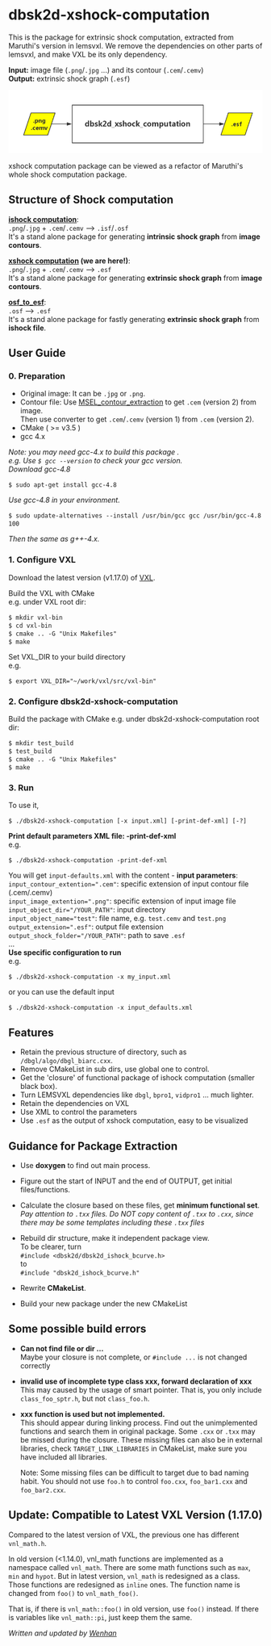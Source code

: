 # dbsk2d-xshock-computation
This is the package for extrinsic shock computation, extracted from Maruthi's version in lemsvxl.
We remove the dependencies on other parts of lemsvxl, and make VXL be its only dependency.

__Input:__ image file (`.png`/`.jpg` ...) and its contour (`.cem`/`.cemv`)  
__Output:__ extrinsic shock graph (`.esf`)

![xshock](https://github.com/wenhanshi/markdown-img-link/blob/master/xshock.png)

xshock computation package can be viewed as a refactor of Maruthi's whole shock computation package.

## Structure of Shock computation

__[ishock computation](https://github.com/wenhanshi/lemsvxl-shock-computation/tree/master/dbsk2d-ishock-computation)__:  
`.png`/`.jpg` + `.cem`/`.cemv` --> `.isf`/`.osf`  
It's a stand alone package for generating __intrinsic shock graph__ from __image contours__.

__[xshock computation](https://github.com/wenhanshi/lemsvxl-shock-computation/tree/master/dbsk2d-xshock-computation) (we are here!)__:  
`.png`/`.jpg` + `.cem`/`.cemv` --> `.esf`  
It's a stand alone package for generating __extrinsic shock graph__ from __image contours__.

__[osf_to_esf](https://github.com/wenhanshi/lemsvxl-shock-computation/tree/master/osf-to-esf)__:  
`.osf` --> `.esf`  
It's a stand alone package for fastly generating __extrinsic shock graph__ from __ishock file__.

## User Guide

### 0. Preparation

- Original image: It can be `.jpg` or `.png`.
- Contour file: Use [MSEL_contour_extraction](https://github.com/yg13/MSEL_contour_extraction_cxx) to get `.cem` (version 2) from image.  
Then use converter to get `.cem`/`.cemv` (version 1) from `.cem` (version 2).
- CMake ( >= v3.5 )
- gcc 4.x

_Note: you may need gcc-4.x to build this package .  
e.g.
Use `$ gcc --version` to check your gcc version.  
Download gcc-4.8_
```commandline
$ sudo apt-get install gcc-4.8
```
_Use gcc-4.8 in your environment._
```commandline
$ sudo update-alternatives --install /usr/bin/gcc gcc /usr/bin/gcc-4.8 100
```
_Then the same as g++-4.x._

### 1. Configure VXL

Download the latest version (v1.17.0) of [VXL](https://github.com/vxl/vxl).

Build the VXL with CMake  
e.g. under VXL root dir:
```commandline
$ mkdir vxl-bin
$ cd vxl-bin
$ cmake .. -G "Unix Makefiles"
$ make
```

Set VXL_DIR to your build directory  
e.g.
```commandline
$ export VXL_DIR="~/work/vxl/src/vxl-bin"
```

### 2. Configure dbsk2d-xshock-computation

Build the package with CMake
e.g. under dbsk2d-xshock-computation root dir:
```commandline
$ mkdir test_build
$ test_build
$ cmake .. -G "Unix Makefiles"
$ make 
```

### 3. Run

To use it,
```commandline
$ ./dbsk2d-xshock-computation [-x input.xml] [-print-def-xml] [-?]
```
__Print default parameters XML file: -print-def-xml__  
e.g.
```commandline
$ ./dbsk2d-xshock-computation -print-def-xml
```
You will get `input-defaults.xml` with the content - __input parameters__:  
    `input_contour_extention=".cem"`: specific extension of input contour file (.cem/.cemv)  
    `input_image_extention=".png"`: specific extension of input image file  
    `input_object_dir="/YOUR_PATH"`: input directory  
    `input_object_name="test"`: file name, e.g. `test.cemv` and `test.png`    
    `output_extension=".esf"`: output file extension  
    `output_shock_folder="/YOUR_PATH"`: path to save `.esf`  
    ...  
__Use specific configuration to run__  
e.g.  
```commandline
$ ./dbsk2d-xshock-computation -x my_input.xml
```
or you can use the default input
```commandline
$ ./dbsk2d-xshock-computation -x input_defaults.xml
```

## Features

- Retain the previous structure of directory, such as `/dbgl/algo/dbgl_biarc.cxx`.
- Remove CMakeList in sub dirs, use global one to control.
- Get the 'closure' of functional package of ishock computation (smaller black box).
- Turn LEMSVXL dependencies like `dbgl`, `bpro1`, `vidpro1` ... much lighter.
- Retain the dependencies on VXL
- Use XML to control the parameters
- Use `.esf` as the output of xshock computation, easy to be visualized

## Guidance for Package Extraction

- Use __doxygen__ to find out main process.

- Figure out the start of INPUT and the end of OUTPUT, get initial files/functions.

- Calculate the closure based on these files, get __minimum functional set__.  
_Pay attention to `.txx` files. Do NOT copy content of `.txx` to `.cxx`,
since there may be some templates including these `.txx` files_

- Rebuild dir structure, make it independent package view.  
To be clearer, turn   
`#include <dbsk2d/dbsk2d_ishock_bcurve.h>`  
to  
`#include "dbsk2d_ishock_bcurve.h"`

- Rewrite __CMakeList__.

- Build your new package under the new CMakeList

## Some possible build errors

- __Can not find file or dir ...__  
Maybe your closure is not complete, or `#include ...` is not changed correctly

- __invalid use of incomplete type class xxx, forward declaration of xxx__  
This may caused by the usage of smart pointer.
That is, you only include `class_foo_sptr.h`, but not `class_foo.h`.

- __xxx function is used but not implemented.__  
This should appear during linking process. Find out the unimplemented functions and search them in 
original package. Some `.cxx` or `.txx` may be missed during the closure.
These missing files can also be in external libraries, check `TARGET_LINK_LIBRARIES` in CMakeList, make sure you
have included all libraries.  

    Note: Some missing files can be difficult to target due to bad naming habit.
    You should not use `foo.h` to control `foo.cxx`, `foo_bar1.cxx` and `foo_bar2.cxx`.


## Update: Compatible to Latest VXL Version (1.17.0)

Compared to the latest version of VXL, the previous one has different `vnl_math.h`.

In old version (<1.14.0), vnl_math functions are implemented as a namespace called `vnl_math`.
There are some math functions such as `max`, `min` and `hypot`. But in latest version, `vnl_math`
is redesigned as a class. Those functions are redesigned as `inline` ones. The function name
is changed from `foo()` to `vnl_math_foo()`.

That is, if there is `vnl_math::foo()` in old version, use `foo()` instead. If there is
variables like `vnl_math::pi`, just keep them the same.


_Written and updated by [Wenhan](mailto:shiwenhan@bupt.edu.cn)_
